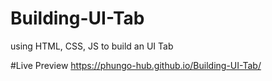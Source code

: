 # Building-UI-Tab
using HTML, CSS, JS to build an UI Tab

#Live Preview
https://phungo-hub.github.io/Building-UI-Tab/
